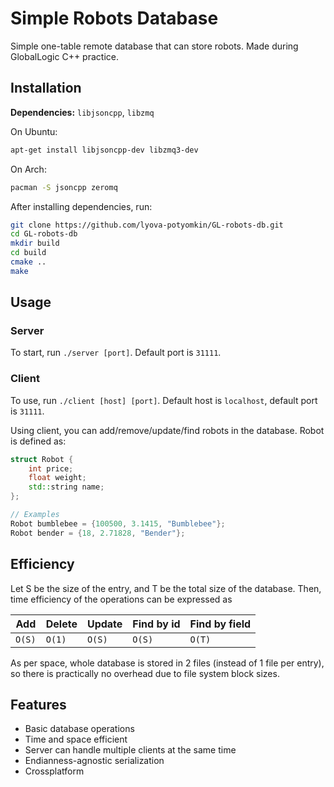 # Simple Robots Database

Simple one-table remote database that can store robots. Made during GlobalLogic C++ practice.

## Installation

**Dependencies:** `libjsoncpp`, `libzmq`

On Ubuntu:

```bash
apt-get install libjsoncpp-dev libzmq3-dev
```

On Arch:

```bash
pacman -S jsoncpp zeromq
```

After installing dependencies, run:

```bash
git clone https://github.com/lyova-potyomkin/GL-robots-db.git
cd GL-robots-db
mkdir build
cd build
cmake ..
make
```

## Usage

### Server

To start, run `./server [port]`. Default port is `31111`.

### Client

To use, run `./client [host] [port]`. Default host is `localhost`, default port is `31111`.

Using client, you can add/remove/update/find robots in the database. Robot is defined as:

```cpp
struct Robot {
    int price;
    float weight;
    std::string name;
};

// Examples
Robot bumblebee = {100500, 3.1415, "Bumblebee"};
Robot bender = {18, 2.71828, "Bender"};
```

## Efficiency

Let S be the size of the entry, and T be the total size of the database.
Then, time efficiency of the operations can be expressed as

| Add    | Delete | Update | Find by id | Find by field |
| ------ | ------ | ------ | ---------- | ------------- |
| `O(S)` | `O(1)` | `O(S)` | `O(S)`     | `O(T)`        |

As per space, whole database is stored in 2 files (instead of 1 file per entry), 
so there is practically no overhead due to file system block sizes.

## Features

- Basic database operations
- Time and space efficient
- Server can handle multiple clients at the same time
- Endianness-agnostic serialization
- Crossplatform

